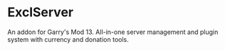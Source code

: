 # ExclServer
An addon for Garry's Mod 13. All-in-one server management and plugin system with currency and donation tools.
